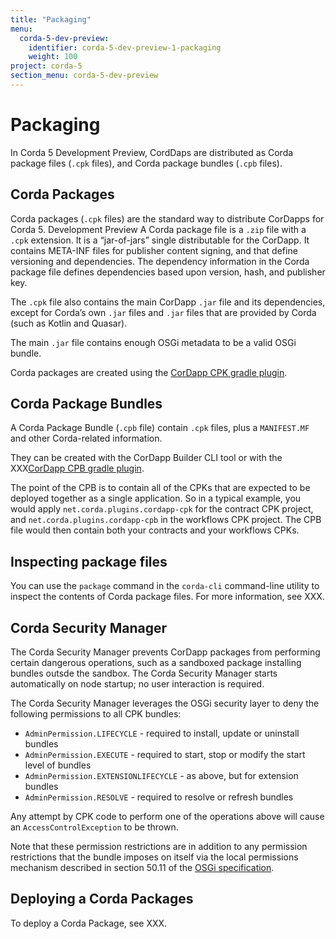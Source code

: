 ```yaml
---
title: "Packaging"
menu:
  corda-5-dev-preview:
    identifier: corda-5-dev-preview-1-packaging
    weight: 100
project: corda-5
section_menu: corda-5-dev-preview
---
```


# Packaging

In Corda 5 Development Preview, CordDaps are distributed as Corda package files (`.cpk` files), and Corda package bundles (`.cpb` files).

## Corda Packages

Corda packages (`.cpk` files) are the standard way to distribute CorDapps for Corda 5. Development Preview A Corda package file is a `.zip` file with a `.cpk` extension. It is a “jar-of-jars” single distributable for the CorDapp. It contains META-INF files for publisher content signing, and that define versioning and dependencies. The dependency information in the Corda package file defines dependencies based upon version, hash, and publisher key.

The `.cpk` file also contains the main CorDapp `.jar` file and its dependencies, except for Corda’s own `.jar` files and `.jar` files that are provided by Corda (such as Kotlin and Quasar).

The main `.jar` file contains enough OSGi metadata to be a valid OSGi bundle.

Corda packages are created using the [CorDapp CPK gradle plugin](packaging/gradleplugin.html).

## Corda Package Bundles

A Corda Package Bundle (`.cpb` file) contain `.cpk` files, plus a `MANIFEST.MF` and other Corda-related information.

They can be created with the CorDapp Builder CLI tool or with the XXX[CorDapp CPB gradle plugin](packaging/gradleplugin.html).

The point of the CPB is to contain all of the CPKs that are expected to be deployed together as a single application. So in a typical example, you would apply `net.corda.plugins.cordapp-cpk` for the contract CPK project, and `net.corda.plugins.cordapp-cpb` in the workflows CPK project. The CPB file would then contain both your contracts and your workflows CPKs.


## Inspecting package files

You can use the `package` command in the `corda-cli` command-line utility to inspect the contents of Corda package files. For more information, see XXX.

## Corda Security Manager

The Corda Security Manager prevents CorDapp packages from performing certain dangerous operations, such as a sandboxed package installing bundles outsde the sandbox. The Corda Security Manager starts automatically on node startup; no user interaction is required.

The Corda Security Manager leverages the OSGi security layer to deny the following permissions to all CPK bundles:

* `AdminPermission.LIFECYCLE` - required to install, update or uninstall bundles
* `AdminPermission.EXECUTE` - required to start, stop or modify the start level of bundles
* `AdminPermission.EXTENSIONLIFECYCLE` - as above, but for extension bundles
* `AdminPermission.RESOLVE` - required to resolve or refresh bundles

Any attempt by CPK code to perform one of the operations above will cause an `AccessControlException` to be thrown.

Note that these permission restrictions are in addition to any permission restrictions that the bundle imposes on itself via the local permissions mechanism described in section 50.11 of the [OSGi specification](http://docs.osgi.org/download/r8/osgi.core-8.0.0.pdf).

## Deploying a Corda Packages

To deploy a Corda Package, see XXX.
